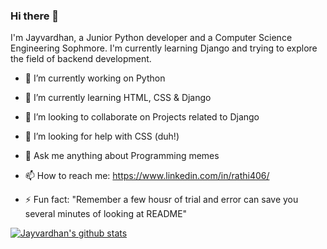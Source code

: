 ### Hi there 👋
I'm Jayvardhan, a Junior Python developer and a Computer Science Engineering Sophmore. I'm currently learning Django and trying to explore the field of backend development.  

- 🔭 I’m currently working on Python

- 🌱 I’m currently learning HTML, CSS & Django

- 👯 I’m looking to collaborate on Projects related to Django

- 🤔 I’m looking for help with CSS (duh!)

- 💬 Ask me anything about Programming memes  

- 📫 How to reach me: https://www.linkedin.com/in/rathi406/

- ⚡ Fun fact: "Remember a few housr of trial and error can save you several minutes of looking at README"

[![Jayvardhan's github stats](https://github-readme-stats.vercel.app/api?username=ComputerScientist-01)](https://github.com/ComputerScientist-01/github-readme-stats)

